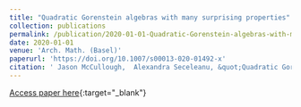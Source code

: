 ```yaml
---
title: "Quadratic Gorenstein algebras with many surprising properties"
collection: publications
permalink: /publication/2020-01-01-Quadratic-Gorenstein-algebras-with-many-surprising-properties
date: 2020-01-01
venue: 'Arch. Math. (Basel)'
paperurl: 'https://doi.org/10.1007/s00013-020-01492-x'
citation: ' Jason McCullough,  Alexandra Seceleanu, &quot;Quadratic Gorenstein algebras with many surprising properties.&quot; Arch. Math. (Basel), 2020.'
---
```

[Access paper here](https://doi.org/10.1007/s00013-020-01492-x){:target="_blank"}
